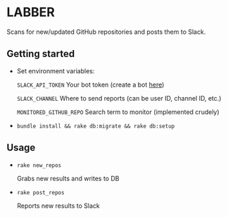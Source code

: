 # LABBER

Scans for new/updated GitHub repositories and posts them to Slack.

## Getting started

- Set environment variables:

   `SLACK_API_TOKEN` Your bot token (create a bot [here](https://my.slack.com/services/new/bot))

   `SLACK_CHANNEL` Where to send reports (can be user ID, channel ID, etc.)

   `MONITORED_GITHUB_REPO` Search term to monitor (implemented crudely)

- `bundle install && rake db:migrate && rake db:setup`

## Usage

- `rake new_repos`

  Grabs new results and writes to DB

- `rake post_repos`

  Reports new results to Slack
